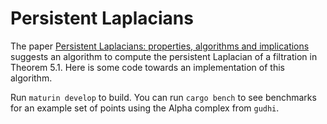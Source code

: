 # Persistent Laplacians
The paper [Persistent Laplacians: properties, algorithms and implications](https://arxiv.org/pdf/2012.02808) suggests an algorithm to compute the persistent Laplacian of a filtration in Theorem 5.1.
Here is some code towards an implementation of this algorithm.

Run `maturin develop` to build. You can run `cargo bench` to see benchmarks for an example set of points using the Alpha complex from `gudhi`.  